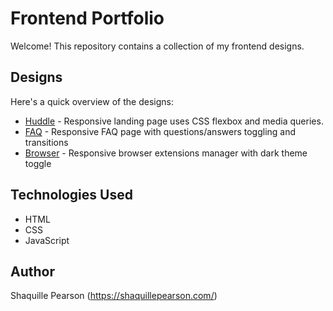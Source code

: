# Frontend Portfolio

Welcome! This repository contains a collection of my frontend designs.

## Designs

Here's a quick overview of the designs:

* [Huddle](./huddle-landing-page-with-single-introductory-section-master) - Responsive landing page uses CSS flexbox and media queries.
* [FAQ](./faq-accordion-main) - Responsive FAQ page with questions/answers toggling and transitions
* [Browser](./browser-extensions-manager-ui-main) - Responsive browser extensions manager with dark theme toggle  

## Technologies Used

* HTML 
* CSS
* JavaScript

## Author

Shaquille Pearson (https://shaquillepearson.com/)
